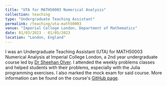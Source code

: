 ```yaml
---
title: "UTA for MATH50003 Numerical Analysis"
collection: teaching
type: "Undergraduate Teaching Assistant"
permalink: /teaching/uta-math50003
venue: "Imperial College London, Department of Mathematics"
date: 01/03/2023 - 01/05/2023
location: "London, England"
---
```


I was an Undergraduate Teaching Assistant (UTA) for MATH50003 Numerical Analysis at Imperial College London, a 2nd year undergraduate course led by [Dr Sheehan Olver](https://www.ma.imperial.ac.uk/~solver/). I attended the weekly problems classes and helped students with their problems, especially with the Julia programming exercises. I also marked the mock exam for said course. More information can be found on the course's [GitHub page](https://github.com/Imperial-MATH50003/MATH50003NumericalAnalysis/tree/main).